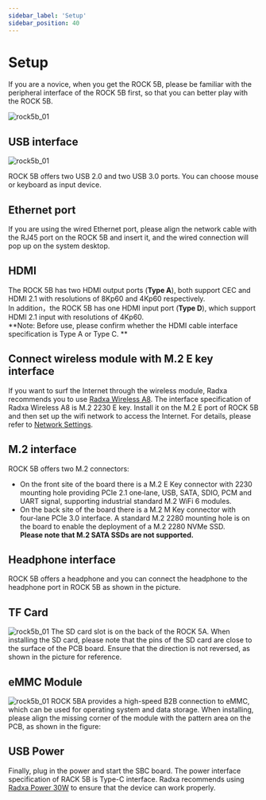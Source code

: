 ```yaml
---
sidebar_label: 'Setup'
sidebar_position: 40
---
```



# Setup
If you are a novice, when you get the ROCK 5B, please be familiar with the peripheral interface of the ROCK 5B first, so that you can better play with the ROCK 5B.  

![rock5b_01](/zh/img/rock5b/rock-5b-01.png)

## USB interface
![rock5b_01](/img/rock5b/3.png)

ROCK 5B offers two USB 2.0 and two USB 3.0 ports. You can choose mouse or keyboard as input device.  

## Ethernet port
If you are using the wired Ethernet port, please align the network cable with the RJ45 port on the ROCK 5B and insert it, and the wired connection will pop up on the system desktop.

## HDMI
The ROCK 5B has two HDMI output ports (**Type A**), both support CEC and HDMI 2.1 with resolutions of 8Kp60 and 4Kp60 respectively.   
In addition，the ROCK 5B has one HDMI input port (**Type D**), which support HDMI 2.1 input with resolutions of 4Kp60.     
**Note: Before use, please confirm whether the HDMI cable interface specification is Type A or Type C. ** 

## Connect wireless module with M.2 E key interface  
If you want to surf the Internet through the wireless module, Radxa recommends you to use [Radxa Wireless A8](https://docs.radxa.com/accessories/wireless-a8). The interface specification of Radxa Wireless A8 is M.2 2230 E key. Install it on the M.2 E port of ROCK 5B and then set up the wifi network to access the Internet. For details, please refer to [Network Settings](https://docs.radxa.com/radxa-os/network).

## M.2 interface
ROCK 5B offers two M.2 connectors:
- On the front site of the board there is a M.2 E Key connector with 2230 mounting hole providing PCIe 2.1 one‑lane, USB, SATA, SDIO, PCM and UART signal, supporting industrial standard M.2 WiFi 6 modules. 
- On the back site of the board there is a M.2 M Key connector with four‑lane PCIe 3.0 interface. A standard M.2 2280 mounting hole is on the board to enable the deployment of a M.2 2280 NVMe SSD.   
**Please note that M.2 SATA SSDs are not supported.**  

## Headphone interface
ROCK 5B offers a headphone and you can connect the headphone to the headphone port in ROCK 5B as shown in the picture.

## TF Card
![rock5b_01](/img/rock5b/2.jpg)
The SD card slot is on the back of the ROCK 5A. When installing the SD card, please note that the pins of the SD card are close to the surface of the PCB board. Ensure that the direction is not reversed, as shown in the picture for reference.    

## eMMC Module
![rock5b_01](/img/rock5b/1.jpg) 
ROCK 5BA provides a high-speed B2B connection to eMMC, which can be used for operating system and data storage. When installing, please align the missing corner of the module with the pattern area on the PCB, as shown in the figure:    

## USB Power
Finally, plug in the power and start the SBC board. The power interface specification of RACK 5B is Type-C interface. Radxa recommends using [Radxa Power 30W](https://docs.radxa.com/accessories/pd_30w) to ensure that the device can work properly.    

















